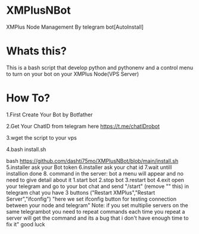 # XMPlusNBot
XMPlus Node Management By telegram bot[AutoInstall]
# Whats this?
This is a bash script that develop python and pythonenv and a control menu to turn on your bot on your XMPlus Node(VPS Server)
# How To?
1.First Create Your Bot by Botfather

2.Get Your ChatID from telegram here https://t.me/chatIDrobot

3.wget the script to your vps

4.bash install.sh

 bash https://github.com/dashti75mo/XMPlusNBot/blob/main/install.sh
5.installer ask your Bot token
6.installer ask your chat id
7.wait untill installion done
8. command in the server: bot
 a menu will appear and no need to give detail about it 
 1.start bot
 2.stop bot
 3.restart bot
 4.exit
open your telegram and go to your bot chat and send  "/start"  (remove "" this)
 in telegram chat you have 3 buttons ("Restart XMPlus","Restart Server","ifconfig")
"here we set ifconfig button for testing connection between your node and telegram"
 Note: if you set multiplie servers on the same telegrambot you need to repeat commands each time you repeat a server will get the command and its a bug that i don't have enough time to fix it" good luck
